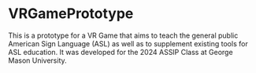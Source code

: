 # VRGamePrototype

This is a prototype for a VR Game that aims to teach the general public American Sign Language (ASL) as well as to supplement existing tools for ASL education. It was developed for the 2024 ASSIP Class at George Mason University.
